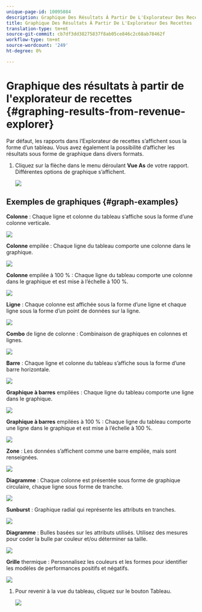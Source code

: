 ```yaml
---
unique-page-id: 10095084
description: Graphique Des Résultats À Partir De L'Explorateur Des Recettes - Documents Marqueur - Documentation Du Produit
title: Graphique Des Résultats À Partir De L'Explorateur Des Recettes
translation-type: tm+mt
source-git-commit: cb7df3dd38275837f8ab05ce846c2c68ab78462f
workflow-type: tm+mt
source-wordcount: '249'
ht-degree: 0%

---
```



# Graphique des résultats à partir de l&#39;explorateur de recettes {#graphing-results-from-revenue-explorer}

Par défaut, les rapports dans l’Explorateur de recettes s’affichent sous la forme d’un tableau. Vous avez également la possibilité d’afficher les résultats sous forme de graphique dans divers formats.

1. Cliquez sur la flèche dans le menu déroulant **Vue As** de votre rapport. Différentes options de graphique s’affichent.

   ![](assets/one-1.png)

## Exemples de graphiques {#graph-examples}

**Colonne** : Chaque ligne et colonne du tableau s’affiche sous la forme d’une colonne verticale.

![](assets/column.png)

**Colonne** empilée : Chaque ligne du tableau comporte une colonne dans le graphique.

![](assets/stacked-column.png)

**Colonne** empilée à 100 % : Chaque ligne du tableau comporte une colonne dans le graphique et est mise à l’échelle à 100 %.

![](assets/100-stacked-column.png)

**Ligne** : Chaque colonne est affichée sous la forme d’une ligne et chaque ligne sous la forme d’un point de données sur la ligne.

![](assets/line.png)

**Combo** de ligne de colonne : Combinaison de graphiques en colonnes et lignes.

![](assets/column-line-combo.png)

**Barre** : Chaque ligne et colonne du tableau s’affiche sous la forme d’une barre horizontale.

![](assets/bar.png)

**Graphique à barres** empilées : Chaque ligne du tableau comporte une ligne dans le graphique.

![](assets/stacked-bar.png)

**Graphique à barres** empilées à 100 % : Chaque ligne du tableau comporte une ligne dans le graphique et est mise à l’échelle à 100 %.

![](assets/100-stacked-bar.png)

**Zone** : Les données s’affichent comme une barre empilée, mais sont renseignées.

![](assets/area.png)

**Diagramme** : Chaque colonne est présentée sous forme de graphique circulaire, chaque ligne sous forme de tranche.

![](assets/pie.png)

**Sunburst** : Graphique radial qui représente les attributs en tranches.

![](assets/sunburst.png)

**Diagramme** : Bulles basées sur les attributs utilisés. Utilisez des mesures pour coder la bulle par couleur et/ou déterminer sa taille.

![](assets/scatter.png)

**Grille** thermique : Personnalisez les couleurs et les formes pour identifier les modèles de performances positifs et négatifs.

![](assets/heat-grid.png)

1. Pour revenir à la vue du tableau, cliquez sur le bouton Tableau.

   ![](assets/two-1.png)
